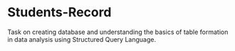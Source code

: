 # Students-Record
Task on creating database and understanding the basics of table formation in data analysis using Structured Query Language.
